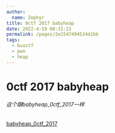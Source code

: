 ```yaml
---
author: 
  name: Zephyr
title: 0ctf 2017 babyheap
date: 2022-4-19 08:31:21
permalink: /pages/2e1547494524d1bb
tags: 
  - buuctf
  - pwn
  - heap
---
```


# 0ctf 2017 babyheap

###### 这个跟babyheap_0ctf_2017一样
[babyheap_0ctf_2017](https://zephyrccc.github.io/pages/2e1547494524d1b1/)
